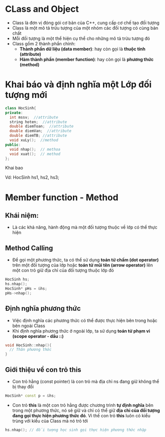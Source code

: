 # CLass and Object
- Class là đơn vị đóng gói cơ bản của C++, cung cấp cơ chế tạo đối tượng
- Class là một mô tả trừu tượng của một nhóm các đối tượng có cùng bản chất
- Mỗi đối tượng là một thể hiện cụ thể cho những mô tả trừu tượng đó
- Class gồm 2 thành phần chính:
  - **Thành phần dữ liệu (data member)**: hay còn gọi là **thuộc tính (attribute)**
  - **Hàm thành phần (member function)**: hay còn gọi là **phương thức (method)**
# Khai báo và định nghĩa một Lớp đối tượng mới
```cpp
class HocSinh{
private:
  int mssv;  //attribute
  string hoten;  //attribute
  double diemToan;  //attribute
  double diemVan;  //attribute
  double diemTB; //attribute
  void xuLy();  //method
public:
  void nhap();  // methoa
  void xuat();  // method
};
```
Khai bao

Vd: HocSinh hs1, hs2, hs3;
# Member function - Method
## Khái niệm:  
- Là các khả năng, hành động mà một đối tượng thuộc về lớp có thể thực hiện
## Method Calling
- Để gọi một phương thức, ta có thể sử dụng **toán tử chấm (dot operator)** trên một đối tượng của lớp hoặc **toán tử mũi tên (arrow operator)** lên một con trỏ giữ địa chỉ của đối tượng thuộc lớp đó
```cpp
HocSinh hs;
hs.nhap();
HocSinh* pHs = &hs;
pHs->nhap();
```
## Định nghĩa phương thức
- Việc định nghĩa các phương thức có thể được thực hiện bên trong hoặc bên ngoài Class
- Khi định nghĩa phương thức ở ngoài lớp, ta sử dụng **toán tử phạm vi (scope operator - dấu ::)**
```cpp
void HocSinh::nhap(){
  // Thân phương thức
}
```
## Giới thiệu về con trỏ this
- Con trỏ hằng (const pointer) là con trỏ mà địa chỉ ns đang giữ không thể bị thay đổi
```cpp
HocSinh* const p = &hs;
```
- Con trỏ **this** là một con trỏ hằng được chương trình **tự định nghĩa** bên trong một phương thức, nó sẽ giữ và chỉ có thể giữ **địa chỉ của đối tượng đang gọi thực hiện phương thức đó**. Vì thế con trỏ **this** luôn có kiểu trùng với kiểu của Class mà nó trỏ tới
```cpp
hs.nhap(); // đối tượng học sinh gọi thực hiện phương thức nhập
```



